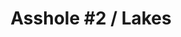 ---
ee_id: '4174'
site: '1'
type: '2'
url: 2014-095-hillary-lakes
title: 'Asshole #2 / Lakes'
year: '2014'
display_year: '2014'
medium: 1920x1080 H.264/MPEG-4 Part 10 looped digital file (from ​lossless ​Quicktime
  Animation master), media player, 70” flatscreen, armature, various cables
dims: 79 x 36 1/2 x 11 inches
pitch:
ps:
live_url:
related: "[4117] [2013-189-asshole-lakes] 2013-189 Asshole / Lakes"
youtube:
related_code:
imgs: asshole2-lakes-2014-095-full-still-1-database-team.jpg
subheading:
download:
add_credit:
add_credits:
commission:
layout: things-i-made
---
